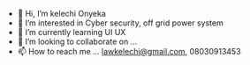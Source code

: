 - 👋 Hi, I’m kelechi Onyeka
- 👀 I’m interested in Cyber security, off grid power system
- 🌱 I’m currently learning UI UX
- 💞️ I’m looking to collaborate on ...
- 📫 How to reach me ... lawkelechi@gmail.com, 08030913453

<!---
Lawkelechi/Lawkelechi is a ✨ special ✨ repository because its `README.md` (this file) appears on your GitHub profile.
You can click the Preview link to take a look at your changes.
--->

